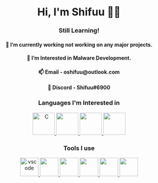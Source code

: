 <h1 align="center">Hi, I'm Shifuu 🙋‍♂️</h1>
<h3 align="center">Still Learning!</h3>

<h4 align="center">🔭 I’m currently working not working on any major projects.</h4> 

<h4 align="center"> 👻 I’m Interested in Malware Development.</h4>

<h4 align="center">📫 Email -  oshifuu@outlook.com </h4>

<h4 align="center">💬 Discord - Shifuu#6900 </h4>

<h3 align="Center">Languages I'm Interested in</h3>
<p align="Center"> <a href="https://www.learn-c.org/" target="_blank" rel="noreferrer"> <img src="https://cdn.jsdelivr.net/gh/devicons/devicon/icons/c/c-original.svg" alt="C" width="60" height="60"/> </a> <a href="https://www.w3schools.com/css/" target="_blank" rel="noreferrer"> <img src="https://cdn.jsdelivr.net/gh/devicons/devicon/icons/css3/css3-original.svg" width="60" height="60"/> </a> <a href="https://www.w3.org/html/" target="_blank" rel="noreferrer"> <img src="https://cdn.jsdelivr.net/gh/devicons/devicon/icons/html5/html5-original.svg" width="60" height="60"/> </a> <a href="https://www.java.com" target="_blank" rel="noreferrer"> <img src="https://cdn.jsdelivr.net/gh/devicons/devicon/icons/java/java-original.svg" width="60" height="60"/> </a></p>

<h3 align="Center">Tools I use</h3>
<p align="Center"> <a href="https://code.visualstudio.com/" target="_blank" rel="noreferrer"> <img src="https://cdn.jsdelivr.net/gh/devicons/devicon/icons/visualstudio/visualstudio-plain.svg" alt="vscode" width="50" height="50"/> </a> <a href="https://github.com/screetsec/TheFatRat" target="_blank" rel="noreferrer"> <img src="https://repository-images.githubusercontent.com/64060314/c1ee4f80-e25c-11e9-992a-b5d92da83980" width="50" height="50"/> </a> <a href="https://www.veil-framework.com/" target="_blank" rel="noreferrer"> <img src="https://camo.githubusercontent.com/3aa25aa8a40740aa4f825987a2ff72f19978d9c18ed8090d3c613645f3255f0d/68747470733a2f2f7777772e7665696c2d6672616d65776f726b2e636f6d2f77702d636f6e74656e742f75706c6f6164732f323031332f31322f63726f707065642d5665696c2d53796d626f6c322e706e67" width="50" height="50"/> </a> <a href="https://www.kali.org/" target="_blank" rel="noreferrer"> <img src="https://www.kali.org/images/kali-dragon-icon.svg" width="50" height="50"/> </a> <a href="https://linux.org/" target="_blank" rel="noreferrer"> <img src="https://cdn.jsdelivr.net/gh/devicons/devicon/icons/linux/linux-original.svg" width="50" height="50"/> </a> <a href="https://www.jetbrains.com/idea/" target="_blank" rel="noreferrer"> <img src="https://p7.hiclipart.com/preview/610/376/28/intellij-idea-integrated-development-environment-jetbrains-java-computer-software-others-thumbnail.jpg" width="50" height="50"/> </a></p>

